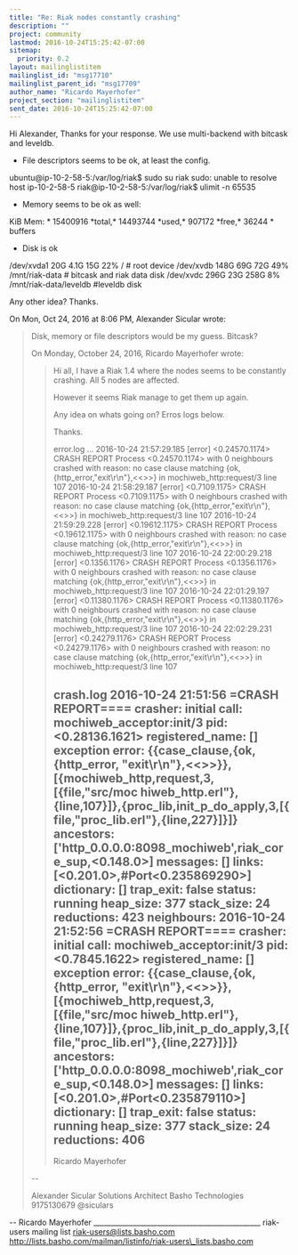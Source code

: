 ```yaml
---
title: "Re: Riak nodes constantly crashing"
description: ""
project: community
lastmod: 2016-10-24T15:25:42-07:00
sitemap:
  priority: 0.2
layout: mailinglistitem
mailinglist_id: "msg17710"
mailinglist_parent_id: "msg17709"
author_name: "Ricardo Mayerhofer"
project_section: "mailinglistitem"
sent_date: 2016-10-24T15:25:42-07:00
---
```



Hi Alexander,
Thanks for your response. We use multi-backend with bitcask and leveldb.

- File descriptors seems to be ok, at least the config.

ubuntu@ip-10-2-58-5:/var/log/riak$ sudo su riak
sudo: unable to resolve host ip-10-2-58-5
riak@ip-10-2-58-5:/var/log/riak$ ulimit -n
65535

- Memory seems to be ok as well:

KiB Mem: \* 15400916 \*total,\* 14493744 \*used,\* 907172 \*free,\* 36244 \*
buffers

- Disk is ok

/dev/xvda1 20G 4.1G 15G 22% / # root device
/dev/xvdb 148G 69G 72G 49% /mnt/riak-data # bitcask and riak
data disk
/dev/xvdc 296G 23G 258G 8% /mnt/riak-data/leveldb #leveldb disk

Any other idea? Thanks.

On Mon, Oct 24, 2016 at 8:06 PM, Alexander Sicular 
wrote:

> Disk, memory or file descriptors would be my guess. Bitcask?
>
>
> On Monday, October 24, 2016, Ricardo Mayerhofer 
> wrote:
>
>> Hi all,
>> I have a Riak 1.4 where the nodes seems to be constantly crashing. All 5
>> nodes are affected.
>>
>> However it seems Riak manage to get them up again.
>>
>> Any idea on whats going on? Erros logs below.
>>
>> Thanks.
>>
>> error.log
>> ...
>> 2016-10-24 21:57:29.185 [error] <0.24570.1174> CRASH REPORT Process
>> <0.24570.1174> with 0 neighbours crashed with reason: no case clause
>> matching {ok,{http\_error,"exit\r\n"},<<>>} in mochiweb\_http:request/3
>> line 107
>> 2016-10-24 21:58:29.187 [error] <0.7109.1175> CRASH REPORT Process
>> <0.7109.1175> with 0 neighbours crashed with reason: no case clause
>> matching {ok,{http\_error,"exit\r\n"},<<>>} in mochiweb\_http:request/3
>> line 107
>> 2016-10-24 21:59:29.228 [error] <0.19612.1175> CRASH REPORT Process
>> <0.19612.1175> with 0 neighbours crashed with reason: no case clause
>> matching {ok,{http\_error,"exit\r\n"},<<>>} in mochiweb\_http:request/3
>> line 107
>> 2016-10-24 22:00:29.218 [error] <0.1356.1176> CRASH REPORT Process
>> <0.1356.1176> with 0 neighbours crashed with reason: no case clause
>> matching {ok,{http\_error,"exit\r\n"},<<>>} in mochiweb\_http:request/3
>> line 107
>> 2016-10-24 22:01:29.197 [error] <0.11380.1176> CRASH REPORT Process
>> <0.11380.1176> with 0 neighbours crashed with reason: no case clause
>> matching {ok,{http\_error,"exit\r\n"},<<>>} in mochiweb\_http:request/3
>> line 107
>> 2016-10-24 22:02:29.231 [error] <0.24279.1176> CRASH REPORT Process
>> <0.24279.1176> with 0 neighbours crashed with reason: no case clause
>> matching {ok,{http\_error,"exit\r\n"},<<>>} in mochiweb\_http:request/3
>> line 107
>>
>> crash.log
>> 2016-10-24 21:51:56 =CRASH REPORT====
>> crasher:
>> initial call: mochiweb\_acceptor:init/3
>> pid: <0.28136.1621>
>> registered\_name: []
>> exception error: {{case\_clause,{ok,{http\_error,
>> "exit\r\n"},<<>>}},[{mochiweb\_http,request,3,[{file,"src/moc
>> hiweb\_http.erl"},{line,107}]},{proc\_lib,init\_p\_do\_apply,3,[{
>> file,"proc\_lib.erl"},{line,227}]}]}
>> ancestors: ['http\_0.0.0.0:8098\_mochiweb',riak\_core\_sup,<0.148.0>]
>> messages: []
>> links: [<0.201.0>,#Port<0.235869290>]
>> dictionary: []
>> trap\_exit: false
>> status: running
>> heap\_size: 377
>> stack\_size: 24
>> reductions: 423
>> neighbours:
>> 2016-10-24 21:52:56 =CRASH REPORT====
>> crasher:
>> initial call: mochiweb\_acceptor:init/3
>> pid: <0.7845.1622>
>> registered\_name: []
>> exception error: {{case\_clause,{ok,{http\_error,
>> "exit\r\n"},<<>>}},[{mochiweb\_http,request,3,[{file,"src/moc
>> hiweb\_http.erl"},{line,107}]},{proc\_lib,init\_p\_do\_apply,3,[{
>> file,"proc\_lib.erl"},{line,227}]}]}
>> ancestors: ['http\_0.0.0.0:8098\_mochiweb',riak\_core\_sup,<0.148.0>]
>> messages: []
>> links: [<0.201.0>,#Port<0.235879110>]
>> dictionary: []
>> trap\_exit: false
>> status: running
>> heap\_size: 377
>> stack\_size: 24
>> reductions: 406
>> --
>> Ricardo Mayerhofer
>>
>
>
> --
>
>
> Alexander Sicular
> Solutions Architect
> Basho Technologies
> 9175130679
> @siculars
>
>


-- 
Ricardo Mayerhofer
\_\_\_\_\_\_\_\_\_\_\_\_\_\_\_\_\_\_\_\_\_\_\_\_\_\_\_\_\_\_\_\_\_\_\_\_\_\_\_\_\_\_\_\_\_\_\_
riak-users mailing list
riak-users@lists.basho.com
http://lists.basho.com/mailman/listinfo/riak-users\_lists.basho.com

